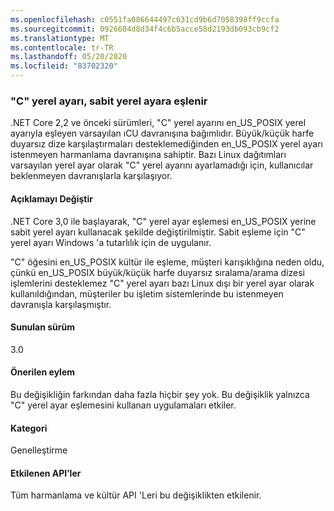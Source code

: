 ```yaml
---
ms.openlocfilehash: c0551fa086644497c631cd9b6d7058398ff9ccfa
ms.sourcegitcommit: 0926684d8d34f4c6b5acce58d2193db093cb9cf2
ms.translationtype: MT
ms.contentlocale: tr-TR
ms.lasthandoff: 05/20/2020
ms.locfileid: "83702320"
---
```

### <a name="c-locale-maps-to-the-invariant-locale"></a>"C" yerel ayarı, sabit yerel ayara eşlenir

.NET Core 2,2 ve önceki sürümleri, "C" yerel ayarını en_US_POSIX yerel ayarıyla eşleyen varsayılan ıCU davranışına bağımlıdır. Büyük/küçük harfe duyarsız dize karşılaştırmaları desteklemediğinden en_US_POSIX yerel ayarı istenmeyen harmanlama davranışına sahiptir. Bazı Linux dağıtımları varsayılan yerel ayar olarak "C" yerel ayarını ayarlamadığı için, kullanıcılar beklenmeyen davranışlarla karşılaşıyor.

#### <a name="change-description"></a>Açıklamayı Değiştir

.NET Core 3,0 ile başlayarak, "C" yerel ayar eşlemesi en_US_POSIX yerine sabit yerel ayarı kullanacak şekilde değiştirilmiştir. Sabit eşleme için "C" yerel ayarı Windows 'a tutarlılık için de uygulanır.

"C" öğesini en_US_POSIX kültür ile eşleme, müşteri karışıklığına neden oldu, çünkü en_US_POSIX büyük/küçük harfe duyarsız sıralama/arama dizesi işlemlerini desteklemez "C" yerel ayarı bazı Linux dışı bir yerel ayar olarak kullanıldığından, müşteriler bu işletim sistemlerinde bu istenmeyen davranışla karşılaşmıştır.

#### <a name="version-introduced"></a>Sunulan sürüm

3.0

#### <a name="recommended-action"></a>Önerilen eylem

Bu değişikliğin farkından daha fazla hiçbir şey yok. Bu değişiklik yalnızca "C" yerel ayar eşlemesini kullanan uygulamaları etkiler.

#### <a name="category"></a>Kategori

Genelleştirme

#### <a name="affected-apis"></a>Etkilenen API’ler

Tüm harmanlama ve kültür API 'Leri bu değişiklikten etkilenir.

<!--

#### Affected APIs

-->
